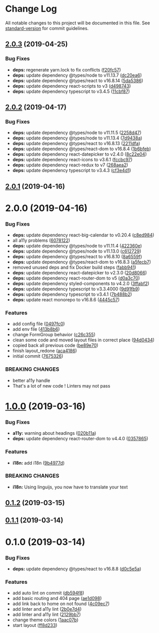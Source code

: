 # Change Log

All notable changes to this project will be documented in this file. See [standard-version](https://github.com/conventional-changelog/standard-version) for commit guidelines.

## [2.0.3](https://github.com/dbenfouzari/money-frontend/compare/v2.0.2...v2.0.3) (2019-04-25)


### Bug Fixes

* **deps:** regenerate yarn.lock to fix conflicts ([f20fc57](https://github.com/dbenfouzari/money-frontend/commit/f20fc57))
* **deps:** update dependency @types/node to v11.13.7 ([dc20ea6](https://github.com/dbenfouzari/money-frontend/commit/dc20ea6))
* **deps:** update dependency @types/react to v16.8.14 ([5da5386](https://github.com/dbenfouzari/money-frontend/commit/5da5386))
* **deps:** update dependency react-scripts to v3 ([d498743](https://github.com/dbenfouzari/money-frontend/commit/d498743))
* **deps:** update dependency typescript to v3.4.5 ([11cbf87](https://github.com/dbenfouzari/money-frontend/commit/11cbf87))



## [2.0.2](https://github.com/dbenfouzari/money-frontend/compare/v2.0.0...v2.0.2) (2019-04-17)


### Bug Fixes

* **deps:** update dependency @types/node to v11.11.5 ([2258d47](https://github.com/dbenfouzari/money-frontend/commit/2258d47))
* **deps:** update dependency @types/node to v11.13.4 ([7d9438a](https://github.com/dbenfouzari/money-frontend/commit/7d9438a))
* **deps:** update dependency @types/react to v16.8.13 ([2211dfa](https://github.com/dbenfouzari/money-frontend/commit/2211dfa))
* **deps:** update dependency @types/react-dom to v16.8.4 ([1b6bfeb](https://github.com/dbenfouzari/money-frontend/commit/1b6bfeb))
* **deps:** update dependency react-datepicker to v2.4.0 ([8c22e04](https://github.com/dbenfouzari/money-frontend/commit/8c22e04))
* **deps:** update dependency react-icons to v3.6.1 ([fccbc97](https://github.com/dbenfouzari/money-frontend/commit/fccbc97))
* **deps:** update dependency react-redux to v7 ([268aea2](https://github.com/dbenfouzari/money-frontend/commit/268aea2))
* **deps:** update dependency typescript to v3.4.3 ([cf3e4d1](https://github.com/dbenfouzari/money-frontend/commit/cf3e4d1))



## [2.0.1](https://github.com/dbenfouzari/money-frontend/compare/v2.0.0...v2.0.1) (2019-04-16)



# 2.0.0 (2019-04-16)


### Bug Fixes

* **deps:** update dependency react-big-calendar to v0.20.4 ([c8ed984](https://github.com/dbenfouzari/money-frontend/commit/c8ed984))
* all a11y problems ([6078122](https://github.com/dbenfouzari/money-frontend/commit/6078122))
* **deps:** update dependency @types/node to v11.11.4 ([422360e](https://github.com/dbenfouzari/money-frontend/commit/422360e))
* **deps:** update dependency @types/node to v11.13.0 ([c612729](https://github.com/dbenfouzari/money-frontend/commit/c612729))
* **deps:** update dependency @types/react to v16.8.10 ([8a6559f](https://github.com/dbenfouzari/money-frontend/commit/8a6559f))
* **deps:** update dependency @types/react-dom to v16.8.3 ([a5fecb7](https://github.com/dbenfouzari/money-frontend/commit/a5fecb7))
* removed unused deps and fix Docker build steps ([fabb941](https://github.com/dbenfouzari/money-frontend/commit/fabb941))
* **deps:** update dependency react-datepicker to v2.3.0 ([20d8066](https://github.com/dbenfouzari/money-frontend/commit/20d8066))
* **deps:** update dependency react-router-dom to v5 ([d0a3c70](https://github.com/dbenfouzari/money-frontend/commit/d0a3c70))
* **deps:** update dependency styled-components to v4.2.0 ([3ffabf2](https://github.com/dbenfouzari/money-frontend/commit/3ffabf2))
* **deps:** update dependency typescript to v3.3.4000 ([9d91fb9](https://github.com/dbenfouzari/money-frontend/commit/9d91fb9))
* **deps:** update dependency typescript to v3.4.1 ([7b488b2](https://github.com/dbenfouzari/money-frontend/commit/7b488b2))
* **deps:** update react monorepo to v16.8.6 ([4445c57](https://github.com/dbenfouzari/money-frontend/commit/4445c57))


### Features

* add config file ([0497fc0](https://github.com/dbenfouzari/money-frontend/commit/0497fc0))
* add env file ([413b8b6](https://github.com/dbenfouzari/money-frontend/commit/413b8b6))
* change FormGroup behavior ([c26c355](https://github.com/dbenfouzari/money-frontend/commit/c26c355))
* clean some code and moved layout files in correct place ([94d0434](https://github.com/dbenfouzari/money-frontend/commit/94d0434))
* copied back all previous code ([be89e70](https://github.com/dbenfouzari/money-frontend/commit/be89e70))
* finish layout_redone ([aca4186](https://github.com/dbenfouzari/money-frontend/commit/aca4186))
* initial commit ([7675326](https://github.com/dbenfouzari/money-frontend/commit/7675326))


### BREAKING CHANGES

* better a11y handle
* That's a lot of new code ! Linters may not pass



# [1.0.0](https://github.com/dbenfouzari/react-typescript/compare/v0.1.2...v1.0.0) (2019-03-16)


### Bug Fixes

* **a11y:** warning about headings ([020b11a](https://github.com/dbenfouzari/react-typescript/commit/020b11a))
* **deps:** update dependency react-router-dom to v4.4.0 ([0357865](https://github.com/dbenfouzari/react-typescript/commit/0357865))


### Features

* **i18n:** add i18n ([9b4977d](https://github.com/dbenfouzari/react-typescript/commit/9b4977d))


### BREAKING CHANGES

* **i18n:** Using linguijs, you now have to translate your text



## [0.1.2](https://github.com/dbenfouzari/react-typescript/compare/v0.1.1...v0.1.2) (2019-03-15)



## [0.1.1](https://github.com/dbenfouzari/react-typescript/compare/v0.1.0...v0.1.1) (2019-03-14)



# 0.1.0 (2019-03-14)


### Bug Fixes

* **deps:** update dependency @types/react to v16.8.8 ([d0c5e5a](https://github.com/dbenfouzari/react-typescript/commit/d0c5e5a))


### Features

* add auto lint on commit ([db594f8](https://github.com/dbenfouzari/react-typescript/commit/db594f8))
* add basic routing and 404 page ([ae1d098](https://github.com/dbenfouzari/react-typescript/commit/ae1d098))
* add link back to home on not found ([4c09ec7](https://github.com/dbenfouzari/react-typescript/commit/4c09ec7))
* add linter and a11y lint ([2b0e7d4](https://github.com/dbenfouzari/react-typescript/commit/2b0e7d4))
* add linter and a11y lint ([2129bb7](https://github.com/dbenfouzari/react-typescript/commit/2129bb7))
* change theme colors ([1aac07b](https://github.com/dbenfouzari/react-typescript/commit/1aac07b))
* start layout ([ff8d233](https://github.com/dbenfouzari/react-typescript/commit/ff8d233))
